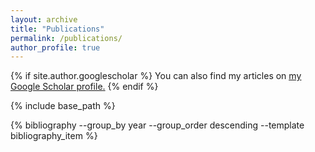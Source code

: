 ```yaml
---
layout: archive
title: "Publications"
permalink: /publications/
author_profile: true
---
```


{% if site.author.googlescholar %}
  You can also find my articles on <u><a href="{{site.author.googlescholar}}">my Google Scholar profile</a>.</u>
{% endif %}

{% include base_path %}


{% bibliography --group_by year --group_order descending --template bibliography_item %}

<!-- <ul>{% for post in site.publications reversed %}
    {% include archive-single-cv.html %}
  {% endfor %}</ul> -->
